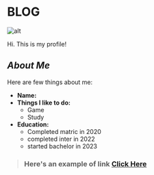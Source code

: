 # **BLOG**

![alt](https://encrypted-tbn0.gstatic.com/images?q=tbn:ANd9GcRN92pZdx5PvSilvVsIIDgq2DV4CGBm_694zCUyHTS8&s)

Hi. This is my profile!

## ***About Me***

Here are few things about me:

- **Name:** 
- **Things I like to do:**
    - Game
	- Study
- **Education:**
	- Completed matric in 2020
  - completed inter in 2022
  - started bachelor in 2023


> ### Here's an example of link [Click Here](https://www.google.com)
